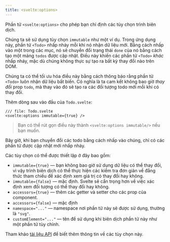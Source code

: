 ```yaml
---
title: <svelte:options>
---
```


Phần tử `<svelte:options>` cho phép bạn chỉ định các tùy chọn trình biên dịch.

Chúng ta sẽ sử dụng tùy chọn `immutable` như một ví dụ. Trong ứng dụng này, phần tử `<Todo>` nhấp nháy mỗi khi nó nhận dữ liệu mới. Bằng cách nhấp vào một trong các mục, nó sẽ chuyển đổi trạng thái `done` của nó bằng cách tạo một mảng `todos` được cập nhật. Điều này khiến các phần tử `<Todo>` _khác_ nhấp nháy, mặc dù chúng không thực sự tạo ra bất kỳ thay đổi nào trên DOM.

Chúng ta có thể tối ưu hóa điều này bằng cách thông báo rằng phần tử `<Todo>` luôn nhận dữ liệu bất biến. Có nghĩa là ta cam kết không bao giờ _thay đổi_ prop `todo`, mà thay vào đó sẽ tạo ra các đối tượng todo mới mỗi khi có thay đổi.

Thêm dòng sau vào đầu của `Todo.svelte`:

```svelte
/// file: Todo.svelte
<svelte:options immutable={true} />
```

> Bạn có thể rút gọn điều này thành `<svelte:options immutable/>` nếu bạn muốn.

Bây giờ, khi bạn chuyển đổi các todo bằng cách nhấp vào chúng, chỉ có các phần tử được cập nhật mới nhấp nháy.

Các tùy chọn có thể được thiết lập ở đây bao gồm:

- `immutable={true}` — bạn không bao giờ sử dụng dữ liệu có thể thay đổi, vì vậy trình biên dịch có thể thực hiện các kiểm tra đơn giản về đẳng thức tham chiếu để xác định xem giá trị có thay đổi hay không.
- `immutable={false}` — mặc định. Svelte sẽ cẩn trọng hơn về việc xác định xem đối tượng có thể thay đổi hay không.
- `accessors={true}` — thêm các getter và setter cho các prop của component.
- `accessors={false}` — mặc định
- `namespace="..."` — namespace nơi phần tử này sẽ được sử dụng, thường là `"svg"`.
- `customElement="..."` — tên để sử dụng khi biên dịch phần tử này như một phần tử tùy chỉnh.

Tham khảo [tài liệu API](https://svelte.dev/docs) để biết thêm thông tin về các tùy chọn này.
